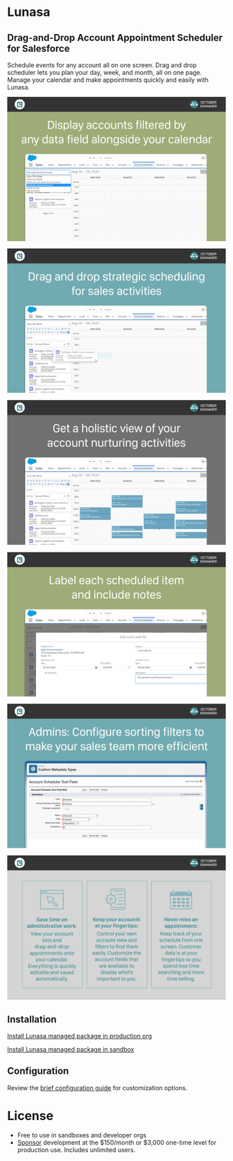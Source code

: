 # Lunasa
## Drag-and-Drop Account Appointment Scheduler for Salesforce

Schedule events for any account all on one screen. Drag and drop scheduler lets
you plan your day, week, and month, all on one page. Manage your calendar and
make appointments quickly and easily with Lunasa.

![Display accounts filtered by any data field alongside your calendar on one screen](docs/images/Lunasa-App-Exchange-slide2-v2.jpg)

![Drag and drop strategic scheduling blocks for your sales nurturing activities](docs/images/Lunasa-App-Exchange-slide3-v2.jpg)

![Get a holistic view of your account nurturing activities over the week or month](docs/images/Lunasa-App-Exchange-slide4-v2.jpg)

![Label each scheduled item and include notes](docs/images/Lunasa-App-Exchange-slide5-v2.jpg)

![Admins can configure sorting filters to make your sales team more efficient](docs/images/Lunasa-App-Exchange-slide6-v2.jpg)

![Lunasa key benefits](docs/images/Lunasa-App-Exchange-slide7-v2.jpg)

## Installation

[Install Lunasa managed package in production org](https://installer.octoberswimmer.com/?namespace=oscal&version=1.22&id=033f4000000IjDwAAK)

[Install Lunasa managed package in sandbox](https://installer.octoberswimmer.com/?namespace=oscal&version=1.22&id=033f4000000IjDwAAK&endpoint=https://test.salesforce.com)

## Configuration

Review the [brief configuration guide](docs/Lunasa-Drag-and-Drop-Calendar.pdf)
for customization options.

# License

* Free to use in sandboxes and developer orgs
* [Sponsor](https://github.com/sponsors/octoberswimmer) development at the $150/month or $3,000 one-time level for production use.  Includes unlimited users.
